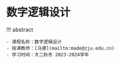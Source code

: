 # 数字逻辑设计

!!! abstract

    - 课程名称：数字逻辑设计
    - 授课教师：[马德](mailto:made@zju.edu.cn)
    - 学习时间：大二秋冬 2023-2024学年